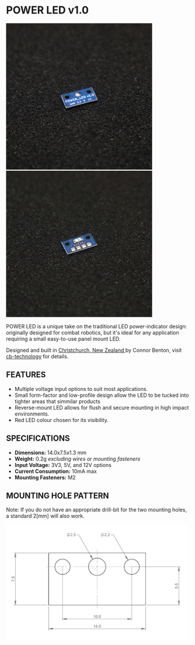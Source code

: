 # POWER LED v1.0

<img src="assets/POWER_LED_FRONT.png" width="400"> <img src="assets/POWER_LED_REAR.png" width="400">

POWER LED is a unique take on the traditional LED power-indicator design: originally designed for combat robotics, but it's ideal for any application requiring a small easy-to-use panel mount LED. 

Designed and built in [Christchurch, New Zealand ](https://www.google.co.nz/maps/place/Christchurch+New+Zealand) by Connor Benton, visit [cb-technology](https://www.cb-technology.co.nz/) for details.

## FEATURES

- Multiple voltage input options to suit most applications.
- Small form-factor and low-profile design allow the LED to be tucked into tighter areas that simmilar products
- Reverse-mount LED allows for flush and secure mounting in high impact environments. 
- Red LED colour chosen for its visibility.

## SPECIFICATIONS
- **Dimensions:** 14.0x7.5x1.3 mm
- **Weight:** 0.2g *excluding wires or mounting fasteners*
- **Input Voltage:** 3V3, 5V, and 12V options
- **Current Consumption:** 10mA max
- **Mounting Fasteners:** M2

## MOUNTING HOLE PATTERN 
Note: If you do not have an appropriate drill-bit for the two mounting holes, a standard 2[mm] will also work.

<img src="assets/Mount_Template.png" width="500">